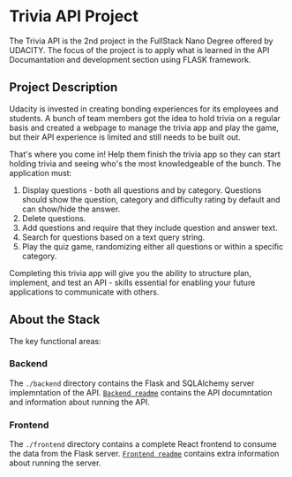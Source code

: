 # Trivia API Project

The Trivia API is the 2nd project in the FullStack Nano Degree offered by UDACITY. The focus of the project is to apply what is learned in the API Documantation and development section using FLASK framework.

## Project Description

Udacity is invested in creating bonding experiences for its employees and students. A bunch of team members got the idea to hold trivia on a regular basis and created a  webpage to manage the trivia app and play the game, but their API experience is limited and still needs to be built out. 

That's where you come in! Help them finish the trivia app so they can start holding trivia and seeing who's the most knowledgeable of the bunch. The application must:

1) Display questions - both all questions and by category. Questions should show the question, category and difficulty rating by default and can show/hide the answer. 
2) Delete questions.
3) Add questions and require that they include question and answer text.
4) Search for questions based on a text query string.
5) Play the quiz game, randomizing either all questions or within a specific category. 

Completing this trivia app will give you the ability to structure plan, implement, and test an API - skills essential for enabling your future applications to communicate with others. 
 
## About the Stack

The key functional areas:

### Backend

The `./backend` directory contains the Flask and SQLAlchemy server implemntation of the API. [`Backend readme`](./backend/README.md) contains the API documntation and information about running the API.   

### Frontend

The `./frontend` directory contains a complete React frontend to consume the data from the Flask server.
[`Frontend readme`](./frontend/README.md) contains extra information about running the server. 
